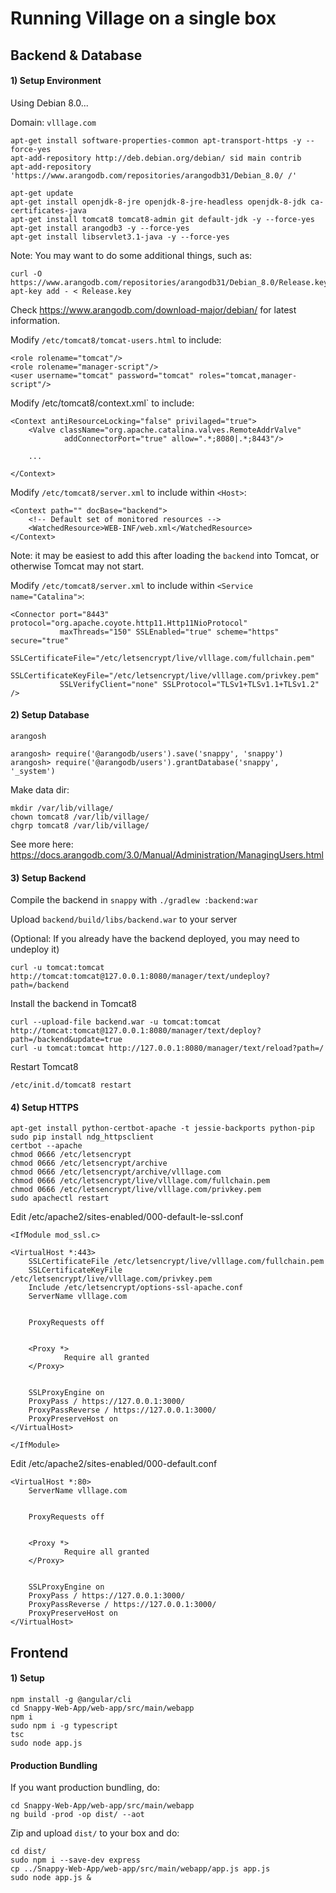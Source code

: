 
# Running Village on a single box

## Backend & Database

#### 1) Setup Environment

Using Debian 8.0...

Domain: `vlllage.com`

    apt-get install software-properties-common apt-transport-https -y --force-yes
    apt-add-repository http://deb.debian.org/debian/ sid main contrib
    apt-add-repository 'https://www.arangodb.com/repositories/arangodb31/Debian_8.0/ /'
    
    apt-get update
    apt-get install openjdk-8-jre openjdk-8-jre-headless openjdk-8-jdk ca-certificates-java
    apt-get install tomcat8 tomcat8-admin git default-jdk -y --force-yes
    apt-get install arangodb3 -y --force-yes
    apt-get install libservlet3.1-java -y --force-yes

Note: You may want to do some additional things, such as:

    curl -O https://www.arangodb.com/repositories/arangodb31/Debian_8.0/Release.key
    apt-key add - < Release.key

Check https://www.arangodb.com/download-major/debian/ for latest information.

Modify `/etc/tomcat8/tomcat-users.html` to include:

    <role rolename="tomcat"/>
    <role rolename="manager-script"/>
    <user username="tomcat" password="tomcat" roles="tomcat,manager-script"/>

Modify /etc/tomcat8/context.xml` to include:

    <Context antiResourceLocking="false" privilaged="true">
        <Valve className="org.apache.catalina.valves.RemoteAddrValve"
                addConnectorPort="true" allow=".*;8080|.*;8443"/>
        
        ...
        
    </Context>


Modify `/etc/tomcat8/server.xml` to include within `<Host>`:

    <Context path="" docBase="backend">
        <!-- Default set of monitored resources -->
        <WatchedResource>WEB-INF/web.xml</WatchedResource>
    </Context>

Note: it may be easiest to add this after loading the `backend` into Tomcat, or otherwise Tomcat
may not start.

Modify `/etc/tomcat8/server.xml` to include within `<Service name="Catalina">`:

    <Connector port="8443" protocol="org.apache.coyote.http11.Http11NioProtocol"
               maxThreads="150" SSLEnabled="true" scheme="https" secure="true"
               SSLCertificateFile="/etc/letsencrypt/live/vlllage.com/fullchain.pem"
               SSLCertificateKeyFile="/etc/letsencrypt/live/vlllage.com/privkey.pem"
               SSLVerifyClient="none" SSLProtocol="TLSv1+TLSv1.1+TLSv1.2" />
               
#### 2) Setup Database

`arangosh`

    arangosh> require('@arangodb/users').save('snappy', 'snappy')
    arangosh> require('@arangodb/users').grantDatabase('snappy', '_system')

Make data dir:

    mkdir /var/lib/village/
    chown tomcat8 /var/lib/village/
    chgrp tomcat8 /var/lib/village/

See more here:
https://docs.arangodb.com/3.0/Manual/Administration/ManagingUsers.html

#### 3) Setup Backend

Compile the backend in `snappy` with `./gradlew :backend:war`

Upload `backend/build/libs/backend.war` to your server

(Optional: If you already have the backend deployed, you may need to undeploy it)

    curl -u tomcat:tomcat http://tomcat:tomcat@127.0.0.1:8080/manager/text/undeploy?path=/backend

Install the backend in Tomcat8

    curl --upload-file backend.war -u tomcat:tomcat http://tomcat:tomcat@127.0.0.1:8080/manager/text/deploy?path=/backend&update=true
    curl -u tomcat:tomcat http://127.0.0.1:8080/manager/text/reload?path=/

Restart Tomcat8

`/etc/init.d/tomcat8 restart`

#### 4) Setup HTTPS

    apt-get install python-certbot-apache -t jessie-backports python-pip
    sudo pip install ndg_httpsclient
    certbot --apache
    chmod 0666 /etc/letsencrypt
    chmod 0666 /etc/letsencrypt/archive
    chmod 0666 /etc/letsencrypt/archive/vlllage.com
    chmod 0666 /etc/letsencrypt/live/vlllage.com/fullchain.pem
    chmod 0666 /etc/letsencrypt/live/vlllage.com/privkey.pem
    sudo apachectl restart

Edit /etc/apache2/sites-enabled/000-default-le-ssl.conf 

    <IfModule mod_ssl.c>
    
    <VirtualHost *:443>
        SSLCertificateFile /etc/letsencrypt/live/vlllage.com/fullchain.pem
        SSLCertificateKeyFile /etc/letsencrypt/live/vlllage.com/privkey.pem
        Include /etc/letsencrypt/options-ssl-apache.conf
        ServerName vlllage.com
    
    
        ProxyRequests off
    
    
        <Proxy *>
                Require all granted
        </Proxy>
    
    
        SSLProxyEngine on
        ProxyPass / https://127.0.0.1:3000/
        ProxyPassReverse / https://127.0.0.1:3000/
        ProxyPreserveHost on
    </VirtualHost>

    </IfModule>

Edit /etc/apache2/sites-enabled/000-default.conf 

    <VirtualHost *:80>
        ServerName vlllage.com
    
    
        ProxyRequests off
    
    
        <Proxy *>
                Require all granted
        </Proxy>
    
    
        SSLProxyEngine on
        ProxyPass / https://127.0.0.1:3000/
        ProxyPassReverse / https://127.0.0.1:3000/
        ProxyPreserveHost on
    </VirtualHost>

## Frontend

#### 1) Setup

    npm install -g @angular/cli
    cd Snappy-Web-App/web-app/src/main/webapp
    npm i
    sudo npm i -g typescript
    tsc
    sudo node app.js

#### Production Bundling

If you want production bundling, do:

    cd Snappy-Web-App/web-app/src/main/webapp
    ng build -prod -op dist/ --aot
    
Zip and upload `dist/` to your box and do:

    cd dist/
    sudo npm i --save-dev express
    cp ../Snappy-Web-App/web-app/src/main/webapp/app.js app.js
    sudo node app.js &